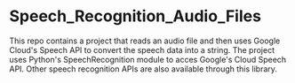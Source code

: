 # Speech_Recognition_Audio_Files
This repo contains a project that reads an audio file and then uses Google Cloud's Speech API to convert the speech data into a string. The project uses Python's SpeechRecognition module to acces Google's Cloud Speech API. Other speech recognition APIs are also available through this library.
